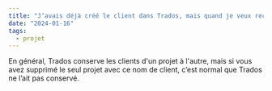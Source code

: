 ```yaml
---
title: "J’avais déjà créé le client dans Trados, mais quand je veux recommencer le projet, il n’apparaît plus dans la liste. Pourquoi ?"
date: "2024-01-16"
tags:
  - projet
---
```


En général, Trados conserve les clients d'un projet à l'autre, mais si vous avez supprimé le seul projet avec ce nom de client, c’est normal que Trados ne l’ait pas conservé.

